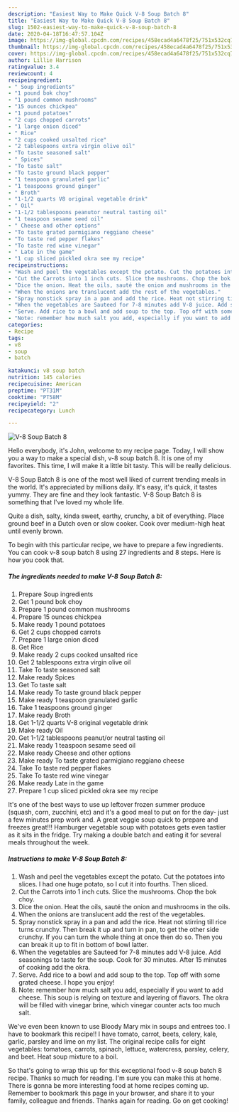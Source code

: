 ```yaml
---
description: "Easiest Way to Make Quick V-8 Soup Batch 8"
title: "Easiest Way to Make Quick V-8 Soup Batch 8"
slug: 1502-easiest-way-to-make-quick-v-8-soup-batch-8
date: 2020-04-18T16:47:57.104Z
image: https://img-global.cpcdn.com/recipes/458ecad4a6478f25/751x532cq70/v-8-soup-batch-8-recipe-main-photo.jpg
thumbnail: https://img-global.cpcdn.com/recipes/458ecad4a6478f25/751x532cq70/v-8-soup-batch-8-recipe-main-photo.jpg
cover: https://img-global.cpcdn.com/recipes/458ecad4a6478f25/751x532cq70/v-8-soup-batch-8-recipe-main-photo.jpg
author: Lillie Harrison
ratingvalue: 3.4
reviewcount: 4
recipeingredient:
- " Soup ingredients"
- "1 pound bok choy"
- "1 pound common mushrooms"
- "15 ounces chickpea"
- "1 pound potatoes"
- "2 cups chopped carrots"
- "1 large onion diced"
- " Rice"
- "2 cups cooked unsalted rice"
- "2 tablespoons extra virgin olive oil"
- "To taste seasoned salt"
- " Spices"
- "To taste salt"
- "To taste ground black pepper"
- "1 teaspoon granulated garlic"
- "1 teaspoons ground ginger"
- " Broth"
- "1-1/2 quarts V8 original vegetable drink"
- " Oil"
- "1-1/2 tablespoons peanutor neutral tasting oil"
- "1 teaspoon sesame seed oil"
- " Cheese and other options"
- "To taste grated parmigiano reggiano cheese"
- "To taste red pepper flakes"
- "To taste red wine vinegar"
- " Late in the game"
- "1 cup sliced pickled okra see my recipe"
recipeinstructions:
- "Wash and peel the vegetables except the potato. Cut the potatoes into slices. I had one huge potato, so I cut it into fourths. Then sliced."
- "Cut the Carrots into 1 inch cuts. Slice the mushrooms. Chop the bok choy."
- "Dice the onion. Heat the oils, sauté the onion and mushrooms in the oils."
- "When the onions are translucent add the rest of the vegetables."
- "Spray nonstick spray in a pan and add the rice. Heat not stirring till rice turns crunchy. Then break it up and turn in pan, to get the other side crunchy. If you can turn the whole thing at once then do so. Then you can break it up to fit in bottom of bowl latter."
- "When the vegetables are Sauteed for 7-8 minutes add V-8 juice. Add seasonings to taste for the soup. Cook for 30 minutes. After 15 minutes of cooking add the okra."
- "Serve. Add rice to a bowl and add soup to the top. Top off with some grated cheese. I hope you enjoy!"
- "Note: remember how much salt you add, especially if you want to add cheese. This soup is relying on texture and layering of flavors. The okra will be filled with vinegar brine, which vinegar counter acts too much salt."
categories:
- Recipe
tags:
- v8
- soup
- batch

katakunci: v8 soup batch 
nutrition: 145 calories
recipecuisine: American
preptime: "PT31M"
cooktime: "PT58M"
recipeyield: "2"
recipecategory: Lunch

---
```



![V-8 Soup Batch 8](https://img-global.cpcdn.com/recipes/458ecad4a6478f25/751x532cq70/v-8-soup-batch-8-recipe-main-photo.jpg)

Hello everybody, it's John, welcome to my recipe page. Today, I will show you a way to make a special dish, v-8 soup batch 8. It is one of my favorites. This time, I will make it a little bit tasty. This will be really delicious.

V-8 Soup Batch 8 is one of the most well liked of current trending meals in the world. It's appreciated by millions daily. It's easy, it's quick, it tastes yummy. They are fine and they look fantastic. V-8 Soup Batch 8 is something that I've loved my whole life.

Quite a dish, salty, kinda sweet, earthy, crunchy, a bit of everything. Place ground beef in a Dutch oven or slow cooker. Cook over medium-high heat until evenly brown.


To begin with this particular recipe, we have to prepare a few ingredients. You can cook v-8 soup batch 8 using 27 ingredients and 8 steps. Here is how you cook that.

<!--inarticleads1-->

##### The ingredients needed to make V-8 Soup Batch 8:

1. Prepare  Soup ingredients
1. Get 1 pound bok choy
1. Prepare 1 pound common mushrooms
1. Prepare 15 ounces chickpea
1. Make ready 1 pound potatoes
1. Get 2 cups chopped carrots
1. Prepare 1 large onion diced
1. Get  Rice
1. Make ready 2 cups cooked unsalted rice
1. Get 2 tablespoons extra virgin olive oil
1. Take To taste seasoned salt
1. Make ready  Spices
1. Get To taste salt
1. Make ready To taste ground black pepper
1. Make ready 1 teaspoon granulated garlic
1. Take 1 teaspoons ground ginger
1. Make ready  Broth
1. Get 1-1/2 quarts V-8 original vegetable drink
1. Make ready  Oil
1. Get 1-1/2 tablespoons peanut/or neutral tasting oil
1. Make ready 1 teaspoon sesame seed oil
1. Make ready  Cheese and other options
1. Make ready To taste grated parmigiano reggiano cheese
1. Take To taste red pepper flakes
1. Take To taste red wine vinegar
1. Make ready  Late in the game
1. Prepare 1 cup sliced pickled okra see my recipe


It&#39;s one of the best ways to use up leftover frozen summer produce (squash, corn, zucchini, etc) and it&#39;s a good meal to put on for the day- just a few minutes prep work and. A great veggie soup quick to prepare and freezes great!!! Hamburger vegetable soup with potatoes gets even tastier as it sits in the fridge. Try making a double batch and eating it for several meals throughout the week. 

<!--inarticleads2-->

##### Instructions to make V-8 Soup Batch 8:

1. Wash and peel the vegetables except the potato. Cut the potatoes into slices. I had one huge potato, so I cut it into fourths. Then sliced.
1. Cut the Carrots into 1 inch cuts. Slice the mushrooms. Chop the bok choy.
1. Dice the onion. Heat the oils, sauté the onion and mushrooms in the oils.
1. When the onions are translucent add the rest of the vegetables.
1. Spray nonstick spray in a pan and add the rice. Heat not stirring till rice turns crunchy. Then break it up and turn in pan, to get the other side crunchy. If you can turn the whole thing at once then do so. Then you can break it up to fit in bottom of bowl latter.
1. When the vegetables are Sauteed for 7-8 minutes add V-8 juice. Add seasonings to taste for the soup. Cook for 30 minutes. After 15 minutes of cooking add the okra.
1. Serve. Add rice to a bowl and add soup to the top. Top off with some grated cheese. I hope you enjoy!
1. Note: remember how much salt you add, especially if you want to add cheese. This soup is relying on texture and layering of flavors. The okra will be filled with vinegar brine, which vinegar counter acts too much salt.


We&#39;ve even been known to use Bloody Mary mix in soups and entrees too. I have to bookmark this recipe!! I have tomato, carrot, beets, celery, kale, garlic, parsley and lime on my list. The original recipe calls for eight vegetables: tomatoes, carrots, spinach, lettuce, watercress, parsley, celery, and beet. Heat soup mixture to a boil. 

So that's going to wrap this up for this exceptional food v-8 soup batch 8 recipe. Thanks so much for reading. I'm sure you can make this at home. There is gonna be more interesting food at home recipes coming up. Remember to bookmark this page in your browser, and share it to your family, colleague and friends. Thanks again for reading. Go on get cooking!
